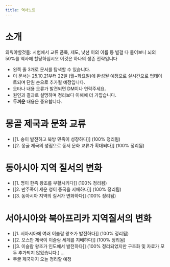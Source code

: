 ```yaml
---
title: 역사노트
---
```

# 소개
외워야할것들: 시험에서 교류 품목, 제도, 낯선 이의 이름 등 별걸 다 물어보니 뇌의 50%를 역사에 할당하십시오 이것은 하나의 생존 전략입니다
* 왼쪽 줄 3개로 문서를 탐색할 수 있습니다.
* 이 문서는 25.10.21부터 22일 (월~화요일)에 완성될 예정으로 실시간으로 업데이트되며 단원 순으로 추가될 예정입니다.
* 오타나 내용 오류가 발견되면 DM이나 연락주세요.
* 원인과 결과로 설명하며 정리보다 이해에 더 가깝습니다.
* **두꺼운** 내용은 중요합니다.

# 몽골 제국과 문화 교류
- [[1. 송이 발전하고 북방 민족이 성장하다]] (100% 정리됨)
- [[2. 몽골 제국의 성립으로 동서 문화 교류가 확대되다]] (100% 정리됨)
# 동아시아 지역 질서의 변화
- [[1. 명이 한족 왕조를 부활시키다]] (100% 정리됨)
- [[2. 만주족이 세운 청이 중국을 지배하다]] (100% 정리됨)
- [[3. 동아시아 지역의 질서가 변화하다]] (100% 정리됨)
# 서아시아와 북아프리카 지역질서의 변화
- [[1. 서아시아에 여러 이슬람 왕조가 발전하다]] (100% 정리됨)
- [[2. 오스만 제국이 이슬람 세계를 지배하다]] (100% 정리됨)
- [[3. 이슬람 왕조가 인도에서 발전하다]] (100% 정리되었지만 구조화 및 자료가 모두 추가되지 않았습니다.)
...
- 무굴 제국까지 오늘 정리할 예정 
